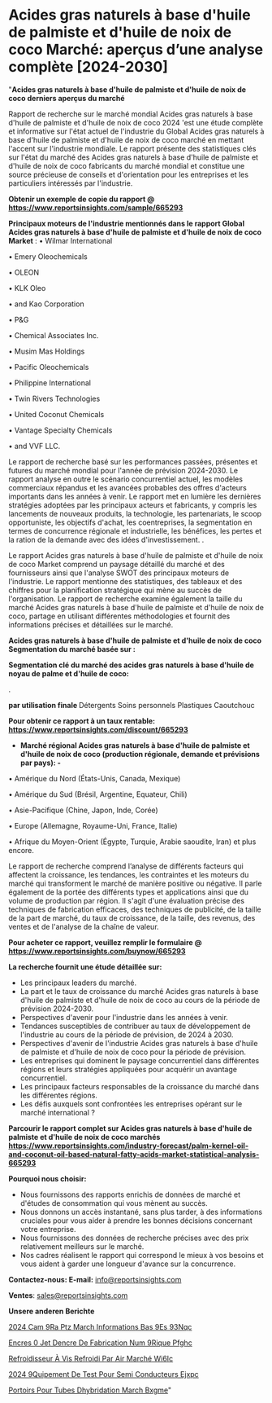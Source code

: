 # Acides gras naturels à base d'huile de palmiste et d'huile de noix de coco Marché: aperçus d’une analyse complète [2024-2030]

"<strong>Acides gras naturels à base d'huile de palmiste et d'huile de noix de coco derniers aperçus du marché</strong>

Rapport de recherche sur le marché mondial Acides gras naturels à base d'huile de palmiste et d'huile de noix de coco 2024 'est une étude complète et informative sur l'état actuel de l'industrie du Global Acides gras naturels à base d'huile de palmiste et d'huile de noix de coco marché en mettant l'accent sur l'industrie mondiale. Le rapport présente des statistiques clés sur l'état du marché des Acides gras naturels à base d'huile de palmiste et d'huile de noix de coco fabricants du marché mondial et constitue une source précieuse de conseils et d'orientation pour les entreprises et les particuliers intéressés par l'industrie.

<strong>Obtenir un exemple de copie du rapport @ <a href=https://www.reportsinsights.com/sample/665293>https://www.reportsinsights.com/sample/665293</a></strong>

<strong>Principaux moteurs de l'industrie mentionnés dans le rapport Global Acides gras naturels à base d'huile de palmiste et d'huile de noix de coco Market</strong> :
• Wilmar International

• Emery Oleochemicals

• OLEON

• KLK Oleo

• and Kao Corporation

• P&G

• Chemical Associates Inc.

• Musim Mas Holdings

• Pacific Oleochemicals

• Philippine International

• Twin Rivers Technologies

• United Coconut Chemicals

• Vantage Specialty Chemicals

• and VVF LLC.

Le rapport de recherche basé sur les performances passées, présentes et futures du marché mondial pour l'année de prévision 2024-2030. Le rapport analyse en outre le scénario concurrentiel actuel, les modèles commerciaux répandus et les avancées probables des offres d'acteurs importants dans les années à venir. Le rapport met en lumière les dernières stratégies adoptées par les principaux acteurs et fabricants, y compris les lancements de nouveaux produits, la technologie, les partenariats, le scoop opportuniste, les objectifs d'achat, les coentreprises, la segmentation en termes de concurrence régionale et industrielle, les bénéfices, les pertes et la ration de la demande avec des idées d'investissement. .

Le rapport Acides gras naturels à base d'huile de palmiste et d'huile de noix de coco Market comprend un paysage détaillé du marché et des fournisseurs ainsi que l'analyse SWOT des principaux moteurs de l'industrie. Le rapport mentionne des statistiques, des tableaux et des chiffres pour la planification stratégique qui mène au succès de l'organisation. Le rapport de recherche examine également la taille du marché Acides gras naturels à base d'huile de palmiste et d'huile de noix de coco, partage en utilisant différentes méthodologies et fournit des informations précises et détaillées sur le marché.

<strong>Acides gras naturels à base d'huile de palmiste et d'huile de noix de coco Segmentation du marché basée sur :</strong>

<strong> Segmentation clé du marché des acides gras naturels à base d'huile de noyau de palme et d'huile de coco: </strong>

.

<strong> par utilisation finale </strong>
Détergents
Soins personnels
Plastiques
Caoutchouc

<strong>Pour obtenir ce rapport à un taux rentable: <a href=https://www.reportsinsights.com/discount/665293>https://www.reportsinsights.com/discount/665293</a></strong>
<ul>
  <li><strong>Marché régional Acides gras naturels à base d'huile de palmiste et d'huile de noix de coco (production régionale, demande et prévisions par pays): -</strong></li>
</ul>
• Amérique du Nord (États-Unis, Canada, Mexique)

• Amérique du Sud (Brésil, Argentine, Equateur, Chili)

• Asie-Pacifique (Chine, Japon, Inde, Corée)

• Europe (Allemagne, Royaume-Uni, France, Italie)

• Afrique du Moyen-Orient (Égypte, Turquie, Arabie saoudite, Iran) et plus encore.

Le rapport de recherche comprend l’analyse de différents facteurs qui affectent la croissance, les tendances, les contraintes et les moteurs du marché qui transforment le marché de manière positive ou négative. Il parle également de la portée des différents types et applications ainsi que du volume de production par région. Il s'agit d'une évaluation précise des techniques de fabrication efficaces, des techniques de publicité, de la taille de la part de marché, du taux de croissance, de la taille, des revenus, des ventes et de l'analyse de la chaîne de valeur.

<strong>Pour acheter ce rapport, veuillez remplir le formulaire @   <a href=https://www.reportsinsights.com/buynow/665293>https://www.reportsinsights.com/buynow/665293</a></strong>

<strong>La recherche fournit une étude détaillée sur:</strong>
<ul>
  <li>Les principaux leaders du marché.</li>
  <li>La part et le taux de croissance du marché Acides gras naturels à base d'huile de palmiste et d'huile de noix de coco au cours de la période de prévision 2024-2030.</li>
  <li>Perspectives d'avenir pour l'industrie dans les années à venir.</li>
  <li>Tendances susceptibles de contribuer au taux de développement de l'industrie au cours de la période de prévision, de 2024 à 2030.</li>
  <li>Perspectives d'avenir de l'industrie Acides gras naturels à base d'huile de palmiste et d'huile de noix de coco pour la période de prévision.</li>
  <li>Les entreprises qui dominent le paysage concurrentiel dans différentes régions et leurs stratégies appliquées pour acquérir un avantage concurrentiel.</li>
  <li>Les principaux facteurs responsables de la croissance du marché dans les différentes régions.</li>
  <li>Les défis auxquels sont confrontées les entreprises opérant sur le marché international ?</li>
</ul>

<strong>Parcourir le rapport complet sur Acides gras naturels à base d'huile de palmiste et d'huile de noix de coco marchés <a href=https://www.reportsinsights.com/industry-forecast/palm-kernel-oil-and-coconut-oil-based-natural-fatty-acids-market-statistical-analysis-665293>https://www.reportsinsights.com/industry-forecast/palm-kernel-oil-and-coconut-oil-based-natural-fatty-acids-market-statistical-analysis-665293</a></strong>

<strong>Pourquoi nous choisir:</strong>
<ul>
  <li>Nous fournissons des rapports enrichis de données de marché et d'études de consommation qui vous mènent au succès.</li>
  <li>Nous donnons un accès instantané, sans plus tarder, à des informations cruciales pour vous aider à prendre les bonnes décisions concernant votre entreprise.</li>
  <li>Nous fournissons des données de recherche précises avec des prix relativement meilleurs sur le marché.</li>
  <li>Nos cadres réalisent le rapport qui correspond le mieux à vos besoins et vous aident à garder une longueur d'avance sur la concurrence.</li>
</ul>
<strong>Contactez-nous:
</strong><strong>E-mail:</strong> <a href=mailto:info@reportsinsights.com>info@reportsinsights.com</a>

<strong>Ventes</strong>: <a href=mailto:sales@reportsinsights.com>sales@reportsinsights.com</a>

<strong>Unsere anderen Berichte</strong>

<a href=https://www.linkedin.com/pulse/2024-cam%C3%A9ra-ptz-march%C3%A9-informations-bas%C3%A9es-93nqc/>2024 Cam 9Ra Ptz March Informations Bas 9Es 93Nqc</a>

<a href=https://www.linkedin.com/pulse/encres-%C3%A0-jet-dencre-de-fabrication-num%C3%A9rique-pfghc/>Encres  0 Jet Dencre De Fabrication Num 9Rique Pfghc</a>

<a href=https://www.linkedin.com/pulse/refroidisseur-à-vis-refroidi-par-air-marché-wi6ic/>Refroidisseur À Vis Refroidi Par Air Marché Wi6Ic</a>

<a href=https://www.linkedin.com/pulse/2024-%C3%A9quipement-de-test-pour-semi-conducteurs-ejxpc/>2024  9Quipement De Test Pour Semi Conducteurs Ejxpc</a>

<a href=https://www.linkedin.com/pulse/portoirs-pour-tubes-dhybridation-march%C3%A9-bxgme/>Portoirs Pour Tubes Dhybridation March Bxgme</a>"
